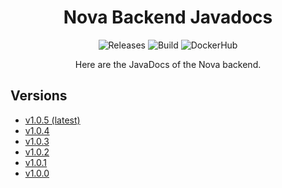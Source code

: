 <h1 align="center">
    Nova Backend Javadocs
</h1>
<p align="center">
    <a style="text-decoration:none" href="https://github.com/getnova/nova-backend/releases">
        <img alt="Releases" src="https://img.shields.io/github/v/tag/getnova/nova-backend?label=latest%20version&style=flat-square">
    </a>
    <a style="text-decoration:none" href="https://github.com/getnova/nova-backend/actions">
        <img alt="Build" src="https://img.shields.io/github/workflow/status/getnova/nova-backend/Main%20Build?label=Main%20Build&style=flat-square">
    </a>
    <a style="text-decoration:none" href="https://hub.docker.com/r/getnova/nova-backend">
        <img alt="DockerHub" src="https://img.shields.io/docker/pulls/getnova/nova-backend?style=flat-square">
    </a>
</p>
<p align="center">
    Here are the JavaDocs of the Nova backend.
</p>

## Versions
- [v1.0.5 (latest)](javadoc/1.0.5)
- [v1.0.4](javadoc/1.0.4)
- [v1.0.3](javadoc/1.0.3)
- [v1.0.2](javadoc/1.0.2)
- [v1.0.1](javadoc/1.0.1)
- [v1.0.0](javadoc/1.0.0)
